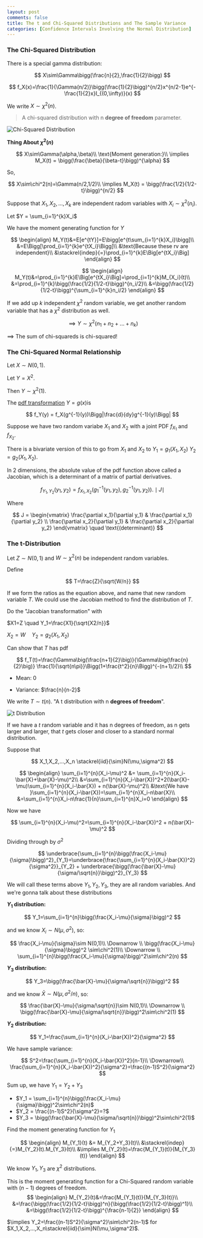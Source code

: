```yaml
---
layout: post
comments: false
title: The t and Chi-Squared Distributions and The Sample Variance
categories: [Confidence Intervals Involving the Normal Distribution]
---
```


### The Chi-Squared Distribution

There is a special gamma distribution:

$$
  X\sim\Gamma\bigg(\frac{n}{2},\frac{1}{2}\bigg)
$$

$$
  f_X(x)=\frac{1}{\Gamma(n/2)}\bigg(\frac{1}{2}\bigg)^{n/2}x^{n/2-1}e^{-\frac{1}{2}x}I_{(0,\infty)}(x)
$$

We write $X\sim\chi^2(n)$.

> A chi-squared distribution with n **degree of freedom** parameter.

![Chi-Squared Distribution](\assets\images\notes\the-chi-squared.png)

**Thing About $\chi^2(n)$**

$$
  X\sim\Gamma(\alpha,\beta)\\
  \text{Moment generation:}\\
  \implies M_X(t) = \bigg(\frac{\beta}{\beta-t}\bigg)^{\alpha}
$$

So,

$$
  X\sim\chi^2(n)=\Gamma(n/2,1/2)\\
  \implies M_X(t) = \bigg(\frac{1/2}{1/2-t}\bigg)^{n/2}
$$

Suppose that $X_1,X_2,...,X_k$ are independent radom variables with $X_i\sim\chi^2(n_i)$.

Let $Y = \sum_{i=1}^{k}X_i$

We have the moment generating function for $Y$

$$
  \begin{align}
    M_Y(t)&=E[e^{tY}]=E\bigg[e^{t\sum_{i=1}^{k}X_i}\bigg]\\
    &=E\Bigg[\prod_{i=1}^{k}e^{tX_i}\Bigg]\\
    &\text{Because these rv are independent}\\
    &\stackrel{indep}{=}\prod_{i=1}^{k}E\Big[e^{tX_i}\Big]
  \end{align}
$$

$$
  \begin{align}
    M_Y(t)&=\prod_{i=1}^{k}E\Big[e^{tX_i}\Big]=\prod_{i=1}^{k}M_{X_i}(t)\\
    &=\prod_{i=1}^{k}\bigg(\frac{1/2}{1/2-t}\bigg)^{n_i/2}\\
    &=\bigg(\frac{1/2}{1/2-t}\bigg)^{\sum_{i=1}^{k}n_i/2}
  \end{align}
$$

If we add up $k$ independent $\chi^2$ random variable, we get another random variable that has a $\chi^2$ distribution as well.

$$
  \implies Y\sim\chi^2(n_1+n_2+...+n_k)
$$

$\implies$ The sum of chi-squareds is chi-squared!

### The Chi-Squared Normal Relationship

Let $X\sim N(0,1)$.

Let $Y=X^2$.

Then $Y\sim\chi^2(1)$.

The [pdf transformation](https://tinhnhatpham.github.io/point%20estimation/2022/07/25/transformations-of-distributions.html) $Y=g(x)$is

$$
  f_Y(y) = f_X(g^{-1}(y))\Bigg|\frac{d}{dy}g^{-1}(y)\Bigg|
$$

Suppose we have two random variabe $X_1$ and $X_2$ with a joint PDF $f_{X_1}$ and $f_{X_2}$.

There is a bivariate version of this to go from $X_1$ and $X_2$ to $Y_1=g_1(X_1,X_2)$ $Y_2=g_2(X_1,X_2)$.


In 2 dimensions, the absolute value of the pdf function above called a Jacobian, which is a determinant of a matrix of partial derivatives. 

$$
  f_{Y_1,Y_2}(y_1,y_2)=f_{X_1,X_2}(g_1^{-1}(y_1,y_2),g_2^{-1}(y_1,y_2)).\mid J\mid
$$

Where

$$
  J = \begin{vmatrix}
\frac{\partial x_1}{\partial y_1} & \frac{\partial x_1}{\partial y_2} \\
\frac{\partial x_2}{\partial y_1} & \frac{\partial x_2}{\partial y_2}
\end{vmatrix} \quad \text{(determinant)}
$$

### The t-Distribution

Let $Z \sim N(0,1)$ and $W\sim\chi^2(n)$ be independent random variables.

Define

$$
  T=\frac{Z}{\sqrt{W/n}}
$$

If we form the ratios as the equation above, and name that new random variable $T$. We could use the Jacobian method to find the distribution of $T$.

Do the "Jacobian transformation" with

$X1=Z \quad Y_1=\frac{X1}{\sqrt{X2/n}}$

$X_2=W \quad Y_2=g_2(X_1,X_2)$

Can show that $T$ has pdf

$$
  f_T(t)=\frac{\Gamma\big(\frac{n+1}{2}\big)}{\Gamma\big(\frac{n}{2}\big)}
  \frac{1}{\sqrt{n\pi}}\Bigg(1+\frac{t^2}{n}\Bigg)^{-(n+1)/2}\\
$$

* Mean: $0$

* Variance: $\frac{n}{n-2}$

We write $T\sim t(n)$. "A t distribution with n **degrees of freedom**".

![t Distribution](\assets\images\notes\t-distribution.png)

If we have a $t$ random variable and it has n degrees of freedom, as n gets larger and larger, that $t$ gets closer and closer to a standard normal distribution.

Suppose that

$$
  X_1,X_2,...,X_n \stackrel{iid}{\sim}N(\mu,\sigma^2)
$$

$$
  \begin{align}
    \sum_{i=1}^{n}(X_i-\mu)^2 &= \sum_{i=1}^{n}(X_i-\bar{X}+\bar{X}-\mu)^2\\
    &=\sum_{i=1}^{n}(X_i-\bar{X})^2+2(\bar{X}-\mu)\sum_{i=1}^{n}(X_i-\bar{X}) + n(\bar{X}-\mu)^2\\
    &\text{We have }\sum_{i=1}^{n}(X_i-\bar{X})=\sum_{i=1}^{n}X_i-n\bar{X}\\
    &=\sum_{i=1}^{n}X_i-n\frac{1}{n}\sum_{i=1}^{n}X_i=0
  \end{align}
$$

Now we have 

$$
  \sum_{i=1}^{n}(X_i-\mu)^2=\sum_{i=1}^{n}(X_i-\bar{X})^2 + n(\bar{X}-\mu)^2
$$

Dividing through by $\sigma^2$

$$
  \underbrace{\sum_{i=1}^{n}\bigg(\frac{X_i-\mu}{\sigma}\bigg)^2}_{Y_1}=\underbrace{\frac{\sum_{i=1}^{n}(X_i-\bar{X})^2}{\sigma^2}}_{Y_2} + \underbrace{\bigg(\frac{\bar{X}-\mu}{\sigma/\sqrt{n}}\bigg)^2}_{Y_3} 
$$

We will call these terms above $Y_1,Y_2,Y_3$, they are all random variables. And we're gonna talk about these distributions

**$Y_1$ distribution:**

$$
  Y_1=\sum_{i=1}^{n}\bigg(\frac{X_i-\mu}{\sigma}\bigg)^2
$$

and we know $X_i \sim N(\mu,\sigma^2)$, so:

$$
  \frac{X_i-\mu}{\sigma}\sim N(0,1)\\
  \Downarrow \\
  \bigg(\frac{X_i-\mu}{\sigma}\bigg)^2 \sim\chi^2(1)\\
  \Downarrow \\
  \sum_{i=1}^{n}\bigg(\frac{X_i-\mu}{\sigma}\bigg)^2\sim\chi^2(n)
$$

**$Y_3$ distribution:**

$$
  Y_3=\bigg(\frac{\bar{X}-\mu}{\sigma/\sqrt{n}}\bigg)^2
$$

and we know $\bar{X}\sim N(\mu,\sigma^2/n)$, so:

$$
  \frac{\bar{X}-\mu}{\sigma/\sqrt{n}}\sim N(0,1)\\
  \Downarrow \\
  \bigg(\frac{\bar{X}-\mu}{\sigma/\sqrt{n}}\bigg)^2\sim\chi^2(1)
$$

**$Y_2$ distribution:**

$$
  Y_1=\frac{\sum_{i=1}^{n}(X_i-\bar{X})^2}{\sigma^2}
$$

We have sample variance:

$$
  S^2=\frac{\sum_{i=1}^{n}(X_i-\bar{X})^2}{n-1}\\
  \Downarrow\\
  \frac{\sum_{i=1}^{n}(X_i-\bar{X})^2}{\sigma^2}=\frac{(n-1)S^2}{\sigma^2}
$$

Sum up, we have $Y_1=Y_2+Y_3$

* $Y_1 = \sum_{i=1}^{n}\bigg(\frac{X_i-\mu}{\sigma}\bigg)^2\sim\chi^2(n)$
* $Y_2 = \frac{(n-1)S^2}{\sigma^2}=?$
* $Y_3 = \bigg(\frac{\bar{X}-\mu}{\sigma/\sqrt{n}}\bigg)^2\sim\chi^2(1)$

Find the moment generating function for $Y_1$

$$
  \begin{align}
    M_{Y_1}(t) &= M_{Y_2+Y_3}(t)\\
    &\stackrel{indep}{=}M_{Y_2}(t).M_{Y_3}(t)\\
    &\implies M_{Y_2}(t)=\frac{M_{Y_1}(t)}{M_{Y_3}(t)}
  \end{align}
$$

We know $Y_1,Y_3$ are $\chi^2$ distributions.

This is the moment generating function for a Chi-Squared random variable with $(n-1)$ degrees of freedom.
$$
  \begin{align}
    M_{Y_2}(t)&=\frac{M_{Y_1}(t)}{M_{Y_3}(t)}\\
    &=\frac{\bigg(\frac{1/2}{1/2-t}\bigg)^n}{\bigg(\frac{1/2}{1/2-t}\bigg)^1}\\
    &=\bigg(\frac{1/2}{1/2-t}\bigg)^{\frac{n-1}{2}}
  \end{align}
$$

$\implies Y_2=\frac{(n-1)S^2}{\sigma^2}\sim\chi^2(n-1)$ for $X_1,X_2,...,X_n\stackrel{iid}{\sim}N(\mu,\sigma^2)$.